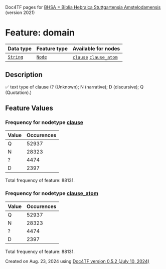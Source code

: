 Doc4TF pages for [BHSA = Biblia Hebraica Stuttgartensia Amstelodamensis](https://github.com/ETCBC/BHSA/tree/master/tf) (version 2021)
# Feature: domain
Data type|Feature type|Available for nodes
---|---|---
[`String`](featuresbydatatype.md#string)|[`Node`](featuresbytype.md#node)| [`clause`](featuresbynodetype.md#clause)  [`clause_atom`](featuresbynodetype.md#clause_atom) 
## Description
✅ text type of clause (? (Unknown); N (narrative); D (discursive); Q (Quotation).)
## Feature Values
### Frequency for nodetype [clause](featuresbynodetype.md#clause)
Value|Occurences
---|---
Q|52937
N|28323
?|4474
D|2397

Total frequency of feature: 88131.
 ### Frequency for nodetype [clause_atom](featuresbynodetype.md#clause_atom)
Value|Occurences
---|---
Q|52937
N|28323
?|4474
D|2397

Total frequency of feature: 88131.
  

Created on Aug. 23, 2024 using [Doc4TF version 0.5.2 (July 10, 2024)](https://github.com/tonyjurg/Doc4TF/blob/main/CreateFeatureDoc.ipynb) 